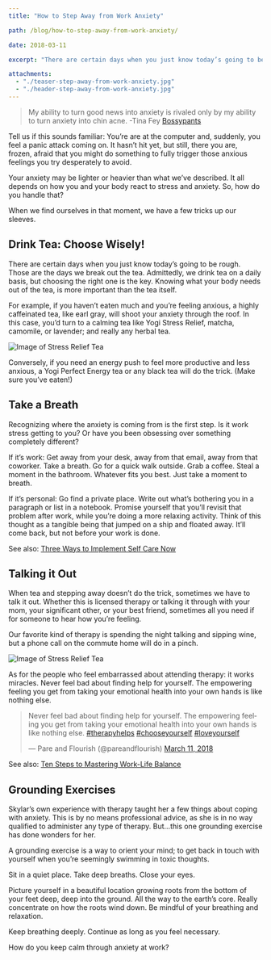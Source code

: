 ```yaml
---
title: "How to Step Away from Work Anxiety"

path: /blog/how-to-step-away-from-work-anxiety/

date: 2018-03-11

excerpt: "There are certain days when you just know today’s going to be rough. Those are the days we break out the tea."

attachments:
  - "./teaser-step-away-from-work-anxiety.jpg"
  - "./header-step-away-from-work-anxiety.jpg"
---
```


>My ability to turn good news into anxiety is rivaled only by my ability to turn anxiety into chin acne. -Tina Fey [Bossypants](http://amzn.to/2fy3kDP)

Tell us if this sounds familiar: You’re are at the computer and, suddenly, you feel a panic attack coming on. It hasn’t hit yet, but still, there you are, frozen, afraid that you might do something to fully trigger those anxious feelings you try desperately to avoid. 

Your anxiety may be lighter or heavier than what we’ve described. It all depends on how you and your body react to stress and anxiety. So, how do you handle that? 

When we find ourselves in that moment, we have a few tricks up our sleeves.

## Drink Tea: Choose Wisely!

There are certain days when you just know today’s going to be rough. Those are the days we break out the tea. Admittedly, we drink tea on a daily basis, but choosing the right one is the key. Knowing what your body needs out of the tea, is more important than the tea itself.

<div class="row">
  <div class="col-md-8 col-sm-6">
    <p>For example, if you haven’t eaten much and you’re feeling anxious, a highly caffeinated tea, like earl gray, will shoot your anxiety through the roof. In this case, you’d turn to a calming tea like Yogi Stress Relief, matcha, camomile, or lavender; and really any herbal tea.</p>
  </div>
  <div class="col-md-4 col-sm-6">
    <img class="img-responsive" src="/assets/images/posts/step-away-from-work-anxiety/stress-relief-tea.jpg" alt="Image of Stress Relief Tea">
  </div>
</div>

Conversely, if you need an energy push to feel more productive and less anxious, a Yogi Perfect Energy tea or any black tea will do the trick. (Make sure you’ve eaten!)

## Take a Breath

Recognizing where the anxiety is coming from is the first step. Is it work stress getting to you? Or have you been obsessing over something completely different? 

If it’s work: Get away from your desk, away from that email, away from that coworker. Take a breath. Go for a quick walk outside. Grab a coffee. Steal a moment in the bathroom. Whatever fits you best. Just take a moment to breath. 

If it’s personal: Go find a private place. Write out what’s bothering you in a paragraph or list in a notebook. Promise yourself that you’ll revisit that problem after work, while you’re doing a more relaxing activity. Think of this thought as a tangible being that jumped on a ship and floated away. It’ll come back, but not before your work is done. 

See also: [Three Ways to Implement Self Care Now](/blog/three-ways-to-implement-self-care-now/)

## Talking it Out

When tea and stepping away doesn’t do the trick, sometimes we have to talk it out. Whether this is licensed therapy or talking it through with your mom, your significant other, or your best friend, sometimes all you need if for someone to hear how you’re feeling. 

Our favorite kind of therapy is spending the night talking and sipping wine, but a phone call on the commute home will do in a pinch.

<div class="row">
  <div class="col-sm-12">
    <img class="img-responsive" src="/assets/images/posts/step-away-from-work-anxiety/talking-it-out.jpg" alt="Image of Stress Relief Tea">
  </div>
</div>

As for the people who feel embarrassed about attending therapy: it works miracles. Never feel bad about finding help for yourself. The empowering feeling you get from taking your emotional health into your own hands is like nothing else. 

<blockquote class="twitter-tweet tw-align-center" data-lang="en"><p lang="en" dir="ltr">Never feel bad about finding help for yourself. The empowering feeling you get from taking your emotional health into your own hands is like nothing else. <a href="https://twitter.com/hashtag/therapyhelps?src=hash&amp;ref_src=twsrc%5Etfw">#therapyhelps</a> <a href="https://twitter.com/hashtag/chooseyourself?src=hash&amp;ref_src=twsrc%5Etfw">#chooseyourself</a> <a href="https://twitter.com/hashtag/loveyourself?src=hash&amp;ref_src=twsrc%5Etfw">#loveyourself</a></p>&mdash; Pare and Flourish (@pareandflourish) <a href="https://twitter.com/pareandflourish/status/972849761425547265?ref_src=twsrc%5Etfw">March 11, 2018</a></blockquote>
<script async src="https://platform.twitter.com/widgets.js" charset="utf-8"></script>


See also: [Ten Steps to Mastering Work-Life Balance](/blog/ten-steps-to-mastering-work-life-balance/)

## Grounding Exercises

Skylar’s own experience with therapy taught her a few things about coping with anxiety. This is by no means professional advice, as she is in no way qualified to administer any type of therapy. But...this one grounding exercise has done wonders for her. 

A grounding exercise is a way to orient your mind; to get back in touch with yourself when you’re seemingly swimming in toxic thoughts. 

Sit in a quiet place. Take deep breaths. Close your eyes.

Picture yourself in a beautiful location growing roots from the bottom of your feet deep, deep into the ground. All the way to the earth’s core. Really concentrate on how the roots wind down. Be mindful of your breathing and relaxation. 

Keep breathing deeply. Continue as long as you feel necessary. 

How do you keep calm through anxiety at work?
